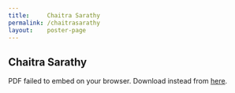 ```yaml
---
title:     Chaitra Sarathy
permalink: /chaitrasarathy
layout:    poster-page
---
```


## Chaitra Sarathy

<object width="100%" height="650" type="application/pdf" data="https://bytemal.github.io/bytemal-2020/submissions/files/ChaitraSarathy_modules_poster_bytemal2020.pdf#view=FitH&scrollbar=0&toolbar=0&navpanes=0">
    <p>PDF failed to embed on your browser. Download instead from 
    <a href="https://github.com/bytemal/bytemal-2020/raw/master/submissions/files/ChaitraSarathy_modules_poster_bytemal2020.pdf">here</a>.</p>
</object>
